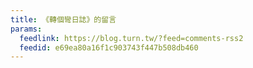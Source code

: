 ```yaml
---
title: 《轉個彎日誌》的留言
params:
  feedlink: https://blog.turn.tw/?feed=comments-rss2
  feedid: e69ea80a16f1c903743f447b508db460
---
```

